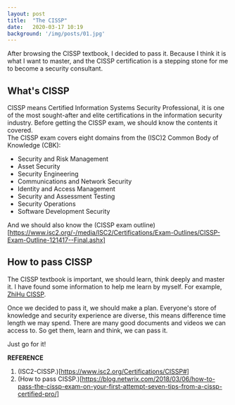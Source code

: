 ```yaml
---
layout: post
title:  "The CISSP"
date:   2020-03-17 10:19
background: '/img/posts/01.jpg'
---
```

After browsing the CISSP textbook, I decided to pass it. Because I think it is what I want to master, 
and the CISSP certification is a stepping stone for me to become a security consultant.

## What's CISSP
CISSP means Certified Information Systems Security Professional, it is one of the most sought-after and elite certifications in the information security industry. 
Before getting the CISSP exam, we should know the contents it covered. <br>
The CISSP exam covers eight domains from the (ISC)2 Common Body of Knowledge (CBK):<br>
- Security and Risk Management
- Asset Security
- Security Engineering
- Communications and Network Security
- Identity and Access Management
- Security and Assessment Testing
- Security Operations
- Software Development Security

And we should also know the (CISSP exam outline)[https://www.isc2.org/-/media/ISC2/Certifications/Exam-Outlines/CISSP-Exam-Outline-121417--Final.ashx]

## How to pass CISSP
The CISSP textbook is important, we should learn, think deeply and master it. I have found some information to help me learn by myself. For example, [ZhiHu CISSP](https://zhuanlan.zhihu.com/tangjf10).

Once we decided to pass it, we should make a plan. Everyone's store of knowledge and security experience are diverse, this means difference time length we may spend. 
There are many good documents and videos we can access to. So get them, learn and think, we can pass it. 

Just go for it!


**REFERENCE**
1. (ISC2-CISSP.)[https://www.isc2.org/Certifications/CISSP#]
2. (How to pass CISSP.)[https://blog.netwrix.com/2018/03/06/how-to-pass-the-cissp-exam-on-your-first-attempt-seven-tips-from-a-cissp-certified-pro/]

